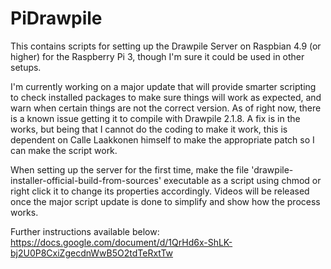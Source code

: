 # PiDrawpile
This contains scripts for setting up the Drawpile Server on Raspbian 4.9 (or higher) for the Raspberry Pi 3, 
though I'm sure it could be used in other setups. 

I'm currently working on a major update that will provide smarter scripting to check installed packages to 
make sure things will work as expected, and warn when certain things are not the correct version. As of
right now, there is a known issue getting it to compile with Drawpile 2.1.8. A fix is in the works, but
being that I cannot do the coding to make it work, this is dependent on Calle Laakkonen himself to make
the appropriate patch so I can make the script work. 

When setting up the server for the first time, make the file 'drawpile-installer-official-build-from-sources'
executable as a script using chmod or right click it to change its properties accordingly. Videos will be
released once the major script update is done to simplify and show how the process works. 

Further instructions available below:
https://docs.google.com/document/d/1QrHd6x-ShLK-bj2U0P8CxiZgecdnWwB5O2tdTeRxtTw
